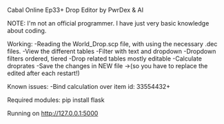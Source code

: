 Cabal Online Ep33+ Drop Editor by PwrDex & AI

NOTE: I'm not an official programmer. I have just very basic knowledge about coding.

Working:
-Reading the World_Drop.scp file, with using the necessary .dec files.
-View the different tables
-Filter with text and dropdown
-Dropdown filters ordered, tiered
-Drop related tables mostly editable
-Calculate droprates
-Save the changes in NEW file 
->(so you have to replace the edited after each restart!)

Known issues:
-Bind calculation over item id: 33554432+

Required modules:
pip install flask

Running on http://127.0.0.1:5000

